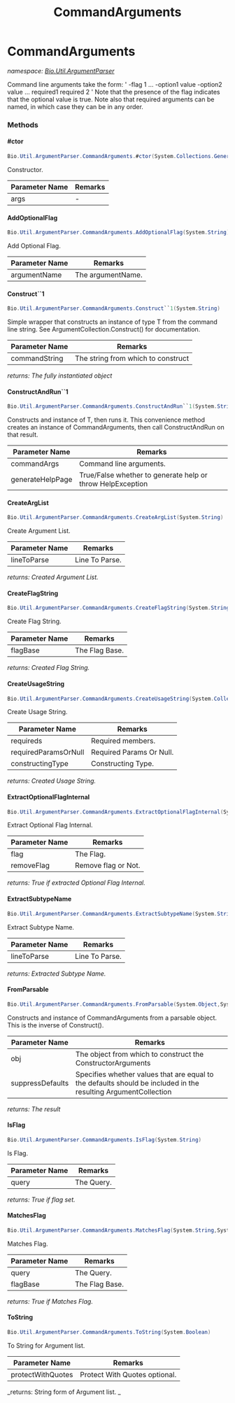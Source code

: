 ﻿---
title: CommandArguments
---

# CommandArguments
_namespace: [Bio.Util.ArgumentParser](N-Bio.Util.ArgumentParser.html)_

Command line arguments take the form:
 '
 -flag 1 ... -option1 value -option2 value ... required1 required 2
 '
 Note that the presence of the flag indicates that the optional value is true.
 Note also that required arguments can be named, in which case they can be in any order.

### Methods

#### #ctor
```csharp
Bio.Util.ArgumentParser.CommandArguments.#ctor(System.Collections.Generic.IEnumerable{System.String})
```
Constructor.

|Parameter Name|Remarks|
|--------------|-------|
|args|-|


#### AddOptionalFlag
```csharp
Bio.Util.ArgumentParser.CommandArguments.AddOptionalFlag(System.String)
```
Add Optional Flag.

|Parameter Name|Remarks|
|--------------|-------|
|argumentName|The argumentName.|


#### Construct``1
```csharp
Bio.Util.ArgumentParser.CommandArguments.Construct``1(System.String)
```
Simple wrapper that constructs an instance of type T from the command line string. 
 See ArgumentCollection.Construct() for documentation.

|Parameter Name|Remarks|
|--------------|-------|
|commandString|The string from which to construct|

_returns: The fully instantiated object_

#### ConstructAndRun``1
```csharp
Bio.Util.ArgumentParser.CommandArguments.ConstructAndRun``1(System.String[],System.Boolean)
```
Constructs and instance of T, then runs it. This convenience method creates an instance of CommandArguments, then
 call ConstructAndRun on that result.

|Parameter Name|Remarks|
|--------------|-------|
|commandArgs|Command line arguments.|
|generateHelpPage|True/False whether to generate help or throw HelpException|


#### CreateArgList
```csharp
Bio.Util.ArgumentParser.CommandArguments.CreateArgList(System.String)
```
Create Argument List.

|Parameter Name|Remarks|
|--------------|-------|
|lineToParse|Line To Parse.|

_returns: Created Argument List._

#### CreateFlagString
```csharp
Bio.Util.ArgumentParser.CommandArguments.CreateFlagString(System.String)
```
Create Flag String.

|Parameter Name|Remarks|
|--------------|-------|
|flagBase|The Flag Base.|

_returns: Created Flag String._

#### CreateUsageString
```csharp
Bio.Util.ArgumentParser.CommandArguments.CreateUsageString(System.Collections.Generic.IEnumerable{System.Reflection.MemberInfo},System.Reflection.MemberInfo,System.Type)
```
Create Usage String.

|Parameter Name|Remarks|
|--------------|-------|
|requireds|Required members.|
|requiredParamsOrNull|Required Params Or Null.|
|constructingType|Constructing Type.|

_returns: Created Usage String._

#### ExtractOptionalFlagInternal
```csharp
Bio.Util.ArgumentParser.CommandArguments.ExtractOptionalFlagInternal(System.String,System.Boolean)
```
Extract Optional Flag Internal.

|Parameter Name|Remarks|
|--------------|-------|
|flag|The Flag.|
|removeFlag|Remove flag or Not.|

_returns: True if extracted Optional Flag Internal._

#### ExtractSubtypeName
```csharp
Bio.Util.ArgumentParser.CommandArguments.ExtractSubtypeName(System.String@)
```
Extract Subtype Name.

|Parameter Name|Remarks|
|--------------|-------|
|lineToParse|Line To Parse.|

_returns: Extracted Subtype Name._

#### FromParsable
```csharp
Bio.Util.ArgumentParser.CommandArguments.FromParsable(System.Object,System.Boolean)
```
Constructs and instance of CommandArguments from a parsable object. This is the inverse of Construct().

|Parameter Name|Remarks|
|--------------|-------|
|obj|The object from which to construct the ConstructorArguments|
|suppressDefaults|Specifies whether values that are equal to the defaults should be included in the resulting ArgumentCollection|

_returns: The result_

#### IsFlag
```csharp
Bio.Util.ArgumentParser.CommandArguments.IsFlag(System.String)
```
Is Flag.

|Parameter Name|Remarks|
|--------------|-------|
|query|The Query.|

_returns: True if flag set._

#### MatchesFlag
```csharp
Bio.Util.ArgumentParser.CommandArguments.MatchesFlag(System.String,System.String)
```
Matches Flag.

|Parameter Name|Remarks|
|--------------|-------|
|query|The Query.|
|flagBase|The Flag Base.|

_returns: True if Matches Flag._

#### ToString
```csharp
Bio.Util.ArgumentParser.CommandArguments.ToString(System.Boolean)
```
To String for Argument list.

|Parameter Name|Remarks|
|--------------|-------|
|protectWithQuotes|Protect With Quotes optional.|

_returns: String form of Argument list. _




